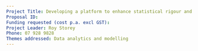 ```yaml
---
Project Title: Developing a platform to enhance statistical rigour and automation for variant calling pipelines
Proposal ID:
Funding requested (cost p.a. excl GST):
Project Leader: Roy Storey
Phone: 07 928 9828
Themes addressed: Data analytics and modelling
---
```

